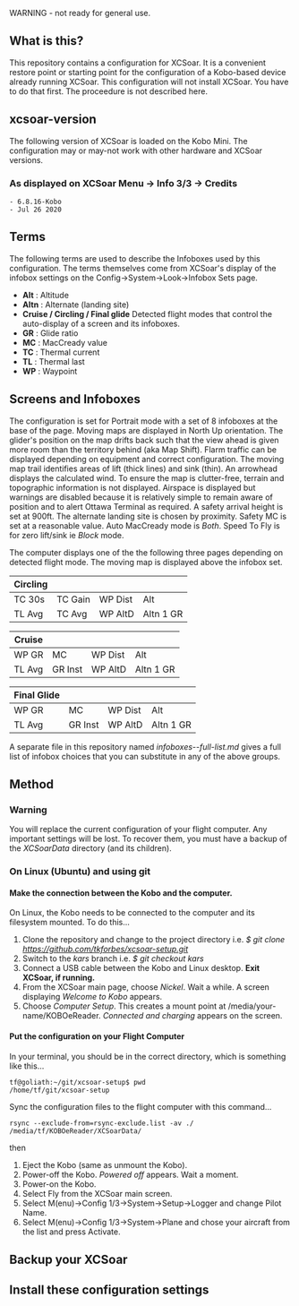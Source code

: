 WARNING - not ready for general use.

## What is this?

This repository contains a configuration for XCSoar. It is a convenient restore point or starting point for the configuration of a Kobo-based device already running XCSoar. This configuration will not install XCSoar. You have to do that first. The proceedure is not described here.

## xcsoar-version

The following version of XCSoar is loaded on the Kobo Mini. The configuration may or may-not work with other hardware and XCSoar versions.

### As displayed on XCSoar Menu -> Info 3/3 -> Credits
```
- 6.8.16-Kobo
- Jul 26 2020
```

## Terms

The following terms are used to describe the Infoboxes used by this configuration. The terms themselves come from XCSoar's display of the infobox settings on the Config->System->Look->Infobox Sets page.

- **Alt** : Altitude
- **Altn** : Alternate (landing site)
- **Cruise / Circling / Final glide** Detected flight modes that control the auto-display of a screen and its infoboxes.
- **GR** : Glide ratio
- **MC** : MacCready value
- **TC** : Thermal current
- **TL** : Thermal last
- **WP** : Waypoint

## Screens and Infoboxes

The configuration is set for Portrait mode with a set of 8 infoboxes at the base of the page. Moving maps are displayed in North Up orientation. The glider's position on the map drifts back such that the view ahead is given more room than the territory behind (aka Map Shift). Flarm traffic can be displayed depending on equipment and correct configuration. The moving map trail identifies areas of lift (thick lines) and sink (thin). An arrowhead displays the calculated wind. To ensure the map is clutter-free, terrain and topographic information is not displayed. Airspace is displayed but warnings are disabled because it is relatively simple to remain aware of position and to alert Ottawa Terminal as required. A safety arrival height is set at 900ft. The alternate landing site is chosen by proximity. Safety MC is set at a reasonable value. Auto MacCready mode is *Both*. Speed To Fly is for zero lift/sink ie *Block* mode. 

The computer displays one of the the following three pages depending on detected flight mode. The moving map is displayed above the infobox set.

| Circling ||||
|---|---|---|---|
TC 30s | TC Gain | WP Dist| Alt |
TL Avg | TC Avg | WP AltD | Altn 1 GR|

| Cruise ||||
|---|---|---|---|
|WP GR | MC | WP Dist| Alt |
|TL Avg | GR Inst | WP AltD | Altn 1 GR|


| Final Glide ||||
|---|---|---|---|
| WP GR | MC | WP Dist| Alt |
| TL Avg | GR Inst  |WP AltD | Altn 1 GR|

A separate file in this repository named *infoboxes--full-list.md* gives a full list of infobox choices that you 
can substitute in any of the above groups.

## Method

### Warning

You will replace the current configuration of your flight computer. Any important settings will be lost. 
To recover them, you must have a backup of the *XCSoarData* directory (and its children).

### On Linux (Ubuntu) and using git

#### Make the connection between the Kobo and the computer.

On Linux, the Kobo needs to be connected to the computer and its filesystem mounted. To do this...

1. Clone the repository and change to the project directory i.e. *$ git clone https://github.com/tkforbes/xcsoar-setup.git*
1. Switch to the *kars* branch i.e. *$ git checkout kars*
1. Connect a USB cable between the Kobo and Linux desktop. **Exit XCSoar, if running.**
1. From the XCSoar main page, choose *Nickel*. Wait a while. A screen displaying *Welcome to Kobo* appears.
1. Choose *Computer Setup*. This creates a mount point at /media/your-name/KOBOeReader. *Connected and charging* appears on the screen.

#### Put the configuration on your Flight Computer

In your terminal, you should be in the correct directory, which is something like this...

```
tf@goliath:~/git/xcsoar-setup$ pwd
/home/tf/git/xcsoar-setup
```

Sync the configuration files to the flight computer with this command...

```
rsync --exclude-from=rsync-exclude.list -av ./ /media/tf/KOBOeReader/XCSoarData/
```

then

1. Eject the Kobo (same as unmount the Kobo).
1. Power-off the Kobo. *Powered off* appears. Wait a moment.
1. Power-on the Kobo. 
1. Select Fly from the XCSoar main screen.
1. Select M(enu)->Config 1/3->System->Setup->Logger and change Pilot Name.
1. Select M(enu)->Config 1/3->System->Plane and chose your aircraft from the list and press Activate.


## Backup your XCSoar

## Install these configuration settings
